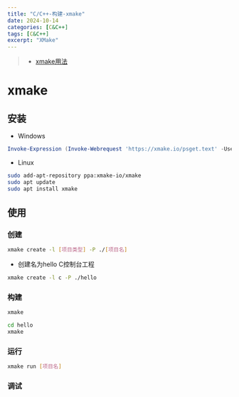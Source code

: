 ```yaml
---
title: "C/C++-构建-xmake"
date: 2024-10-14
categories: [C&C++]
tags: [C&C++]
excerpt: "XMake"
---
```


> - [xmake用法](https://xmake.io/#/zh-cn/about/introduction)

# xmake

## 安装

- Windows

```powershell
Invoke-Expression (Invoke-Webrequest 'https://xmake.io/psget.text' -UseBasicParsing).Content
```

- Linux

```sh
sudo add-apt-repository ppa:xmake-io/xmake
sudo apt update
sudo apt install xmake
```

## 使用

### 创建

```sh
xmake create -l [项目类型] -P ./[项目名]
```

- 创建名为hello C控制台工程

```sh
xmake create -l c -P ./hello
```

### 构建

```sh
xmake
```

```sh
cd hello
xmake
```

### 运行

```sh
xmake run [项目名]
```

### 调试

